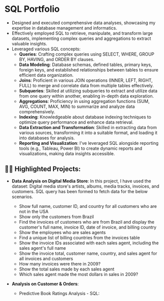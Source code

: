 <h1>SQL Portfolio</h1>

- Designed and executed comprehensive data analyses, showcasing my expertise in database management and informatics.
- Effectively employed SQL to retrieve, manipulate, and transform large datasets, implementing complex queries and aggregations to extract valuable insights.
- Leveraged various SQL concepts:
  - **Queries**: Crafting complex queries using SELECT, WHERE, GROUP BY, HAVING, and ORDER BY clauses.
  - **Data Modeling**: Database schemas, defined tables, primary keys, foreign keys, and established relationships between tables to ensure efficient data organization.
  - **Joins**: Proficient in various JOIN operations (INNER, LEFT, RIGHT, FULL) to merge and correlate data from multiple tables effectively.
  - **Subqueries**: Skilled at utilizing subqueries to extract and utilize data from one query within another, enabling in-depth data exploration.
  - **Aggregations**: Proficiency in using aggregation functions (SUM, AVG, COUNT, MAX, MIN) to summarize and analyze data comprehensively.
  - **Indexing**: Knowledgeable about database indexing techniques to optimize query performance and enhance data retrieval.
  - **Data Extraction and Transformation**: Skilled in extracting data from various sources, transforming it into a suitable format, and loading it into databases for analysis.
  - **Reporting and Visualization**: I've leveraged SQL alongside reporting tools (e.g., Tableau, Power BI) to create dynamic reports and visualizations, making data insights accessible.

<h2>👨‍💻 Highlighted Projects:</h2>

- **Data Analysis on Digital Media Store**: In this project, I have used the dataset: Digital media store's artists, albums, media tracks, invoices, and customers. SQL query has been formed to fetch data for the below scenarios.
  - Show full name, customer ID, and country for all customers who are not in the USA
  - Show only the customers from Brazil
  - Find the invoices of customers who are from Brazil and display the customer's full name, invoice ID, date of invoice, and billing country
  - Show the employees who are sales agents
  - Find a unique list of billing countries from the invoices table
  - Show the invoice IDs associated with each sales agent, including the sales agent's full name
  - Show the invoice total, customer name, country, and sales agent for all invoices and customers
  - How many invoices were there in 2009?
  - Show the total sales made by each sales agent
  - Which sales agent made the most dollars in sales in 2009?

- **Analysis on Customer & Orders**:
  - Predictive Book Ratings Analysis - SQL:
